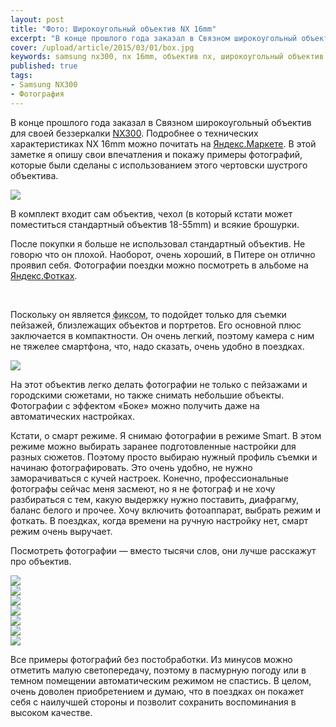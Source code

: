 ```yaml
---
layout: post
title: "Фото: Широкоугольный объектив NX 16mm"
excerpt: "В конце прошлого года заказал в Связном широкоугольный объектив для своей беззеркалки NX300. В комплект входит сам объектив, чехол (в который кстати может поместиться стандартный объектив 18-55mm) и всякие брашурки."
cover: /upload/article/2015/03/01/box.jpg
keywords: samsung nx300, nx 16mm, объектив nx, широкоугольный объектив
published: true
tags:
- Samsung NX300
- Фотография
---
```


В конце прошлого года заказал в Связном широкоугольный объектив для своей беззеркалки <a href="https://instagram.com/p/q378Rwxc4y" target="_blank">NX300</a>.
Подробнее о технических характеристиках NX 16mm можно почитать на <a href="http://market.yandex.ru/product/7773628/spec?hid=90613&track=char" target="_blank">Яндекс.Маркете</a>.
В этой заметке я опишу свои впечатления и покажу примеры фотографий, которые были сделаны с использованием этого чертовски шустрого объектива.

<div class="align-left">
    <img src="{{ site.url }}/upload/article/2015/03/01/box.jpg" />
</div>

В комплект входит сам объектив, чехол (в который кстати может поместиться стандартный объектив 18-55mm) и всякие брошурки.

После покупки я больше не использовал стандартный объектив. Не говорю что он плохой. Наоборот, очень хороший, в Питере он отлично проявил себя.
Фотографии поездки можно посмотреть в альбоме на <a href="https://fotki.yandex.ru/users/alexandr-bizikov/album/215337/" target="_blank">Яндекс.Фотках</a>.

<br/>

Поскольку он является <abbr title="С фиксированным фокусным расстоянием">фиксом</abbr>, то подойдет только для съемки пейзажей, близлежащих объектов и портретов.
Его основной плюс заключается в компактности. Он очень легкий, поэтому камера с ним не тяжелее смартфона, что, надо сказать, очень удобно в поездках.

<img src="{{ site.url }}/upload/article/2015/03/01/16mm.jpg" />

<div class="clear"></div>

На этот объектив легко делать фотографии не только с пейзажами и городскими сюжетами, но также снимать небольшие объекты.
Фотографии с эффектом «Боке» можно получить даже на автоматических настройках.

Кстати, о смарт режиме. Я снимаю фотографии в режиме Smart. В этом режиме можно выбирать заранее подготовленные настройки для разных сюжетов.
Поэтому просто выбираю нужный профиль съемки и начинаю фотографировать.
Это очень удобно, не нужно заморачиваться с кучей настроек. Конечно, профессиональные фотографы сейчас меня засмеют, но я не фотограф и не хочу разбираться с тем, какую выдержку нужно поставить, диафрагму, баланс белого и прочее. Хочу включить фотоаппарат, выбрать режим и фоткать.
В поездках, когда времени на ручную настройку нет, смарт режим очень выручает.

Посмотреть фотографии — вместо тысячи слов, они лучше расскажут про объектив.

<div class="cell-1-1"><a href="https://fotki.yandex.ru/next/users/alexandr-bizikov/album/219696/view/821697?page=0" target="_blank"><img src="https://img-fotki.yandex.ru/get/15536/35527675.19/0_c89c1_7d206c03_XXL.jpg"/></a></div>

<div class="cell-1-2">
    <div class="alpha module">
        <a href="https://fotki.yandex.ru/next/users/alexandr-bizikov/album/219696/view/821699?page=0" target="_blank"><img src="https://img-fotki.yandex.ru/get/16173/35527675.19/0_c89c3_fdc26400_L.jpg"/></a>
    </div>
</div>

<div class="cell-1-2">
    <div class="module beta">
        <a href="https://fotki.yandex.ru/next/users/alexandr-bizikov/album/219696/view/821698?page=0" target="_blank"><img src="https://img-fotki.yandex.ru/get/6834/35527675.19/0_c89c2_2944de23_L.jpg"/></a>
    </div>
</div>

<div class="cell-1-1"><a href="https://fotki.yandex.ru/next/users/alexandr-bizikov/album/219696/view/818002?page=0"><img src="https://img-fotki.yandex.ru/get/4516/35527675.19/0_c7b52_673767d2_XXL.jpg"/></a></div>

<div class="cell-1-2">
    <div class="alpha module">
        <a href="https://fotki.yandex.ru/next/users/alexandr-bizikov/album/219696/view/815928?page=0" target="_blank"><img src="https://img-fotki.yandex.ru/get/16138/35527675.19/0_c7338_ebbb4c78_L.jpg"/></a>
    </div>
</div>

<div class="cell-1-2">
    <div class="module beta">
        <a href="https://fotki.yandex.ru/next/users/alexandr-bizikov/album/219696/view/818004?page=0" target="_blank"><img src="https://img-fotki.yandex.ru/get/15564/35527675.19/0_c7b54_c44b3aa8_L.jpg"/></a>
    </div>
</div>

<div class="cell-1-1">
<a href="https://fotki.yandex.ru/next/users/alexandr-bizikov/album/219696/view/815925?page=0" target="_blank"><img src="https://img-fotki.yandex.ru/get/16143/35527675.19/0_c7335_e9cdd9ed_XXL.jpg"/></a>
</div>

<div class="clear"></div>

Все примеры фотографий без постобработки. Из минусов можно отметить малую светопередачу, поэтому в пасмурную погоду или в темном помещении автоматическим режимом не спастись.
В целом, очень доволен приобретением и думаю, что в поездках он покажет себя с наилучшей стороны и позволит сохранить воспоминания в высоком качестве.
